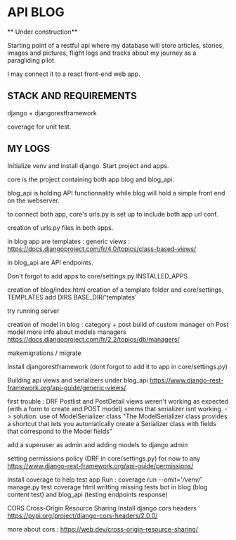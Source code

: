 # API BLOG

** Under construction**

Starting point of a restful api where my database will store articles, stories, images and pictures, flight logs and tracks about my journey as a paragliding pilot.

I may connect it to a react front-end web app.

## STACK AND REQUIREMENTS

django + djangorestframework 

coverage for unit test.

## MY LOGS

Initialize venv and install django. Start project and apps.

core is the project containing both app blog and blog_api.

blog_api is holding API functionnality while blog will hold a simple front end on the webserver.

to connect both app, core's urls.py is set up to include both app url conf.

creation of urls.py files in both apps.

in blog app are templates :
generic views : https://docs.djangoproject.com/fr/4.0/topics/class-based-views/

in blog_api are API endpoints.

Don't forgot to add apps to core/settings.py INSTALLED_APPS

creation of blog/index.html
creation of a template folder and core/settings, TEMPLATES add DIRS BASE_DIR/'templates'

try running server

creation of model in blog : category + post
build of custom manager on Post model
more info about models managers https://docs.djangoproject.com/fr/2.2/topics/db/managers/

makemigrations / migrate

Install djangorestframework (dont forgot to add it to app in core/settings.py)

Building api views and serializers under blog_api
https://www.django-rest-framework.org/api-guide/generic-views/

first trouble : DRF Postlist and PostDetail views weren't working as expected (with a form to create and POST model)
seems that serializer isnt working.
 -> solution: use of ModelSerializer class
 "The ModelSerializer class provides a shortcut that lets you automatically create a Serializer class with fields that correspond to the Model fields"

add a superuser as admin and adding models to django admin

setting permissions policy (DRF in core/settings.py) for now to any
https://www.django-rest-framework.org/api-guide/permissions/

Install coverage to help test app
Run :
coverage run --omit='*/venv/*' manage.py test
coverage html
writting missing tests bot in blog (blog content test) and blog_api (testing endpoints response)

CORS Cross-Origin Resource Sharing
Install django cors headers
https://pypi.org/project/django-cors-headers/2.0.0/

more about cors :
https://web.dev/cross-origin-resource-sharing/

